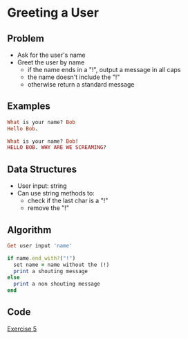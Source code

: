 # Greeting a User

## Problem

- Ask for the user's name
- Greet the user by name
  - if the name ends in a "!", output a message in all caps
  - the name doesn't include the "!"
  - otherwise return a standard message

## Examples
```ruby
What is your name? Bob
Hello Bob.
```

```ruby
What is your name? Bob!
HELLO BOB. WHY ARE WE SCREAMING?
```

## Data Structures

- User input: string
- Can use string methods to:
  - check if the last char is a "!"
  - remove the "!"

## Algorithm
```ruby
Get user input 'name'

if name.end_with?("!")
  set name = name without the (!)
  print a shouting message
else
  print a non shouting message
end
```


## Code
[Exercise 5](/exercise_5.rb)